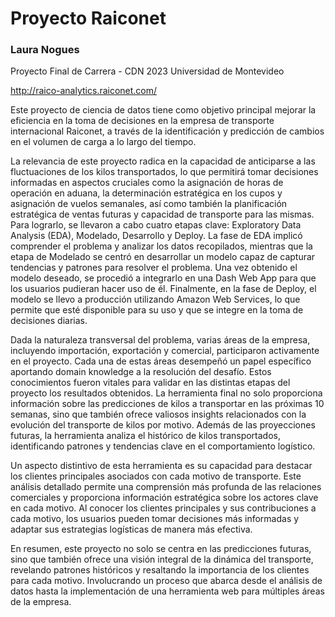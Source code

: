 # Proyecto Raiconet

### Laura Nogues 

Proyecto Final de Carrera - CDN 2023
Universidad de Montevideo 

http://raico-analytics.raiconet.com/

Este proyecto de ciencia de datos tiene como objetivo principal mejorar la eficiencia en la toma de decisiones en la empresa de transporte internacional Raiconet, a través de la identificación y predicción de cambios en el volumen de carga a lo largo del tiempo. 

La relevancia de este proyecto radica en la capacidad de anticiparse a las fluctuaciones de los kilos transportados, lo que permitirá tomar decisiones informadas en aspectos cruciales como la asignación de horas de operación en aduana, la determinación estratégica en los cupos y asignación de vuelos semanales, así como también la planificación estratégica de ventas futuras y capacidad de transporte para las mismas. 
Para lograrlo, se llevaron a cabo cuatro etapas clave: Exploratory Data Analysis (EDA), Modelado, Desarrollo y Deploy. La fase de EDA implicó comprender el problema y analizar los datos recopilados, mientras que la etapa de Modelado se centró en desarrollar un modelo capaz de capturar tendencias y patrones para resolver el problema. Una vez obtenido el modelo deseado, se procedió a integrarlo en una Dash Web App para que los usuarios pudieran hacer uso de él. Finalmente, en la fase de Deploy, el modelo se llevo a producción utilizando Amazon Web Services, lo que permite que esté disponible para su uso y que se integre en la toma de decisiones diarias.

Dada la naturaleza transversal del problema, varias áreas de la empresa, incluyendo importación, exportación y comercial, participaron activamente en el proyecto. Cada una de estas áreas desempeñó un papel específico aportando domain knowledge a la resolución del desafío. Estos conocimientos fueron vitales para validar en las distintas etapas del proyecto los resultados obtenidos. La herramienta final no solo proporciona información sobre las predicciones de kilos a transportar en las próximas 10 semanas, sino que también ofrece valiosos insights relacionados con la evolución del transporte de kilos por motivo. Además de las proyecciones futuras, la herramienta analiza el histórico de kilos transportados, identificando patrones y tendencias clave en el comportamiento logístico.

Un aspecto distintivo de esta herramienta es su capacidad para destacar los clientes principales asociados con cada motivo de transporte. Este análisis detallado permite una comprensión más profunda de las relaciones comerciales y proporciona información estratégica sobre los actores clave en cada motivo. Al conocer los clientes principales y sus contribuciones a cada motivo, los usuarios pueden tomar decisiones más informadas y adaptar sus estrategias logísticas de manera más efectiva.

En resumen, este proyecto no solo se centra en las predicciones futuras, sino que también ofrece una visión integral de la dinámica del transporte, revelando patrones históricos y resaltando la importancia de los clientes para cada motivo. Involucrando un proceso que abarca desde el análisis de datos hasta la implementación de una herramienta web para múltiples áreas de la empresa.

